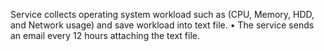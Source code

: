 Service  collects operating system workload such as (CPU, Memory, HDD, and
Network usage) and save workload into text file.
• The service  sends an email every 12 hours attaching the text file.
